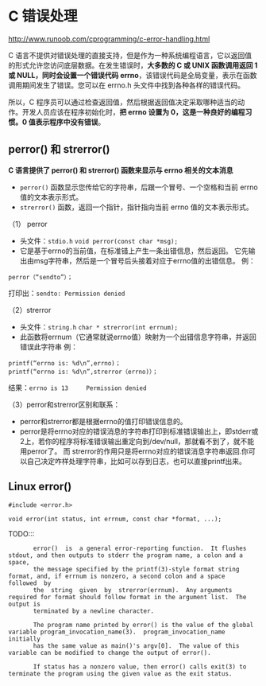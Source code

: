 # C 错误处理
http://www.runoob.com/cprogramming/c-error-handling.html

C 语言不提供对错误处理的直接支持，但是作为一种系统编程语言，它以返回值的形式允许您访问底层数据。在发生错误时，**大多数的 C 或 UNIX 函数调用返回 1 或 NULL，同时会设置一个错误代码 errno**，该错误代码是全局变量，表示在函数调用期间发生了错误。您可以在 errno.h 头文件中找到各种各样的错误代码。

所以，C 程序员可以通过检查返回值，然后根据返回值决定采取哪种适当的动作。开发人员应该在程序初始化时，**把 errno 设置为 0，这是一种良好的编程习惯。0 值表示程序中没有错误**。

## perror() 和 strerror()
**C 语言提供了 perror() 和 strerror() 函数来显示与 errno 相关的文本消息**
- ``perror()`` 函数显示您传给它的字符串，后跟一个冒号、一个空格和当前 errno 值的文本表示形式。
- ``strerror()`` 函数，返回一个指针，指针指向当前 errno 值的文本表示形式。

（1） perror
- 头文件：``stdio.h``
``void perror(const char *msg);``
- 它是基于errno的当前值，在标准错上产生一条出错信息，然后返回。
它先输出由msg字符串，然后是一个冒号后头接着对应于errno值的出错信息。
例： 
```
perror（“sendto”）；
```
打印出：``sendto: Permission denied``

（2）strerror

- 头文件：``string.h``
``char * strerror(int errnum);``
- 此函数将errnum（它通常就说errno值）映射为一个出错信息字符串，并返回错误此字符串
例：
```
printf(“errno is: %d\n”,errno)；
printf(“errno is: %d\n”,strerror（errno)）；
```
结果：``errno is 13``
　　 ``Permission denied``

（3）perror和strerror区别和联系：
- perror和strerror都是根据errno的值打印错误信息的。
- perror是将errno对应的错误消息的字符串打印到标准错误输出上，即stderr或2上，若你的程序将标准错误输出重定向到/dev/null，那就看不到了，就不能用perror了。
而 strerror的作用只是将errno对应的错误消息字符串返回.你可以自己决定咋样处理字符串，比如可以存到日志，也可以直接printf出来。

## Linux error() 
```
#include <error.h>

void error(int status, int errnum, const char *format, ...);
```


TODO:::
```
       error()  is  a general error-reporting function.  It flushes stdout, and then outputs to stderr the program name, a colon and a space,
       the message specified by the printf(3)-style format string format, and, if errnum is nonzero, a second colon and a space  followed  by
       the  string  given  by  strerror(errnum).  Any arguments required for format should follow format in the argument list.  The output is
       terminated by a newline character.

       The program name printed by error() is the value of the global variable program_invocation_name(3).  program_invocation_name initially
       has the same value as main()'s argv[0].  The value of this variable can be modified to change the output of error().

       If status has a nonzero value, then error() calls exit(3) to terminate the program using the given value as the exit status.
```

